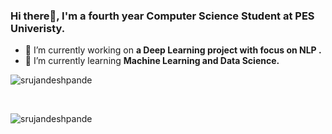 ### Hi there👋, I'm a fourth year Computer Science Student at PES Univeristy.
- 🔭 I’m currently working on **a Deep Learning project with focus on NLP .**
- 🌱 I’m currently learning **Machine Learning and Data Science.**



<p>
<img align="center" src="https://github-readme-stats.vercel.app/api?username=karunakc&show_icons=true&locale=en&theme=tokyonight" alt="srujandeshpande" />
</p><br>
<p>
<img align="center" src="https://github-readme-stats.vercel.app/api/top-langs/?username=karunakc&layout=compact&theme=tokyonight" alt="srujandeshpande" />  
</p>
